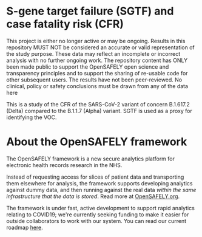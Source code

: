 # S-gene target failure (SGTF) and case fatality risk (CFR)

This project is either no longer active or may be ongoing. Results in this repository MUST NOT be considered an accurate or valid representation of the study purpose. These data may reflect an incomplete or incorrect analysis with no further ongoing work. The repository content has ONLY been made public to support the OpenSAFELY open science and transparency principles and to support the sharing of re-usable code for other subsequent users. The results have not been peer-reviewed. No clinical, policy or safety conclusions must be drawn from any of the data here

This is a study of the CFR of the SARS-CoV-2 variant of concern B.1.617.2 (Delta) compared to the B.1.1.7 (Alpha) variant. SGTF is used as a proxy for identifying the VOC.

# About the OpenSAFELY framework

The OpenSAFELY framework is a new secure analytics platform for
electronic health records research in the NHS.

Instead of requesting access for slices of patient data and
transporting them elsewhere for analysis, the framework supports
developing analytics against dummy data, and then running against the
real data *within the same infrastructure that the data is stored*.
Read more at [OpenSAFELY.org](https://opensafely.org).

The framework is under fast, active development to support rapid
analytics relating to COVID19; we're currently seeking funding to make
it easier for outside collaborators to work with our system.  You can
read our current roadmap [here](ROADMAP.md).
